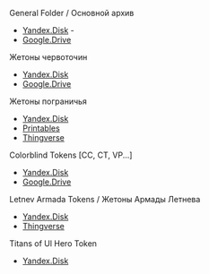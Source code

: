General Folder / Основной архив

* [Yandex.Disk](https://disk.yandex.ru/d/VLVqtXCxKGeIQw) - 
* [Google.Drive](https://drive.google.com/drive/folders/1s0iOqe-i8IDPjKL2Yj5XbRgdXvEG0Xty?usp=drive_link)
  
Жетоны червоточин

* [Yandex.Disk](https://disk.yandex.ru/d/400KCzZQeFMeHw)
* [Google.Drive](https://drive.google.com/drive/folders/1ERX1LwWBxPxwiXBacJX4pka84OhKQOzI?usp=drive_link)

Жетоны пограничья

* [Yandex.Disk](https://disk.yandex.ru/d/grYKa4LgTVWaRw)
* [Printables](https://www.printables.com/model/1039085-twilight-imperium-4-prophecy-of-kings-frontier-tok)
* [Thingverse](https://www.thingiverse.com/thing:6779774)

Colorblind Tokens [CC, CT, VP...]

* [Yandex.Disk](https://disk.yandex.ru/d/xRiZowGSRRoZww)
* [Google.Drive](https://drive.google.com/drive/folders/1GhfYgBaLPWRK1cOato9ZAeq1AUbQuG3d?usp=drive_link)

Letnev Armada Tokens / Жетоны Армады Летнева

* [Yandex.Disk](https://disk.yandex.ru/d/BTX-TWcEA61D3Q)
* [Thingverse](https://www.thingiverse.com/thing:6681228)

Titans of Ul Hero Token

* [Yandex.Disk](https://disk.yandex.ru/d/yMo4QQNO-tE62w)
